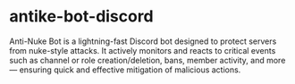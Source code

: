 # antike-bot-discord
Anti-Nuke Bot is a lightning-fast Discord bot designed to protect servers from nuke-style attacks. It actively monitors and reacts to critical events such as channel or role creation/deletion, bans, member activity, and more — ensuring quick and effective mitigation of malicious actions.
